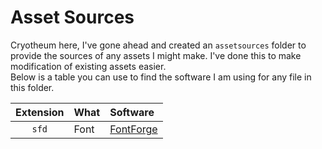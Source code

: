 # Asset Sources
Cryotheum here, I've gone ahead and created an `assetsources` folder to provide the sources of any assets I might make. I've done this to make modification of existing assets easier.  
Below is a table you can use to find the software I am using for any file in this folder.

| Extension | What | Software                            |
| :-------: | :--- | :---------------------------------- |
|   `sfd`   | Font | [FontForge](https://fontforge.org/) |